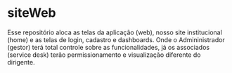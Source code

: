 # siteWeb
Esse repositório aloca as telas da aplicação (web), nosso site institucional (home)
e as telas de login, cadastro e dashboards. Onde o Admininistrador (gestor) terá total controle 
sobre as funcionalidades, já os associados (service desk) terão permissionamento e visualização diferente do dirigente.

